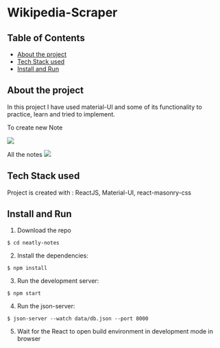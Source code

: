 # Wikipedia-Scraper

## Table of Contents

-   [About the project](#about-the-project)
-   [Tech Stack used](#tech-stack-used)
-   [Install and Run](#install-and-run)

## About the project

In this project I have used material-UI and some of its functionality to practice, learn and tried to implement.

To create new Note

<img src="NewNote.PNG" />

All the notes
<img src="AllNotes.PNG" />

## Tech Stack used

Project is created with :
ReactJS, Material-UI, react-masonry-css

## Install and Run

1. Download the repo

```
$ cd neatly-notes
```

2. Install the dependencies:

```
$ npm install
```

3. Run the development server:

```
$ npm start
```

4. Run the json-server:

```
$ json-server --watch data/db.json --port 8000
```

5. Wait for the React to open build environment in development mode in browser

